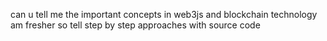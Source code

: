 can u tell me the important  concepts in web3js and blockchain technology am  fresher so tell step by  step approaches with source code
